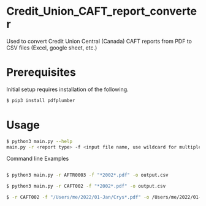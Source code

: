 # Credit_Union_CAFT_report_converter
Used to convert Credit Union Central (Canada) CAFT reports from PDF to CSV files (Excel, google sheet, etc.)

# Prerequisites
Initial setup requires installation of the following.

```bash
$ pip3 install pdfplumber
```

# Usage

```bash
$ python3 main.py --help
main.py -r <report type> -f <input file name, use wildcard for multiple files> -o <output file name>
````

Command line Examples

```bash

$ python3 main.py -r AFTR0003 -f "*2002*.pdf" -o output.csv

$ python3 main.py -r CAFT002 -f "*2002*.pdf" -o output.csv

$ -r CAFT002 -f "/Users/me/2022/01-Jan/Crys*.pdf" -o /Users/me/2022/01-Jan/temp_output.csv
```
